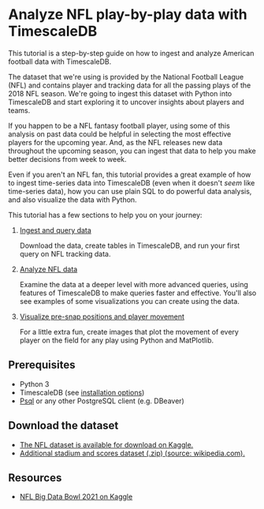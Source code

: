 # Analyze NFL play-by-play data with TimescaleDB

This tutorial is a step-by-step guide on how to ingest and analyze American football 
data with TimescaleDB.

The dataset that we're using is provided by the National Football League (NFL) 
and contains player and tracking data for all the passing plays of the 2018 NFL 
season. We're going to ingest this dataset with Python into TimescaleDB and start 
exploring it to uncover insights about players and teams. 

If you happen to be a NFL fantasy football player, using
some of this analysis on past data could be helpful in selecting the most effective
players for the upcoming year. And, as the NFL releases new data throughout the
upcoming season, you can ingest that data to help you make better decisions from 
week to week.

Even if you aren't an NFL fan, this tutorial provides a great example
of how to ingest time-series data into TimescaleDB (even when it doesn't _seem_ like
time-series data), how you can use plain SQL to do powerful data analysis, and 
also visualize the data with Python.

This tutorial has a few sections to help you on your journey:

1. [Ingest and query data](/tutorials/nfl-analytics/ingest-and-query)

    Download the data, create tables in TimescaleDB, and run your first query on NFL tracking data.
2. [Analyze NFL data](/tutorials/nfl-analytics/advanced-analysis/)

    Examine the data at a deeper level with more advanced queries, using features of TimescaleDB to make queries faster and effective. You'll also see examples of some visualizations you can create using the data.
3. [Visualize pre-snap positions and player movement](/tutorials/nfl-analytics/play-visualization/)

    For a little extra fun, create images that plot the movement of every player on the field for any play using Python and MatPlotlib.
   
## Prerequisites

* Python 3
* TimescaleDB (see [installation options][install-timescale]) 
* [Psql][psql-install] or any other PostgreSQL client (e.g. DBeaver)

## Download the dataset

* [The NFL dataset is available for download on Kaggle.][kaggle-download]
* [Additional stadium and scores dataset (.zip) (source: wikipedia.com).][extra-download]


## Resources

* [NFL Big Data Bowl 2021 on Kaggle](https://www.kaggle.com/c/nfl-big-data-bowl-2021)


[install-timescale]: /how-to-guides/install-timescaledb/
[psql-install]: /how-to-guides/connecting/psql
[kaggle-download]: https://www.kaggle.com/c/nfl-big-data-bowl-2021/data
[extra-download]: https://assets.timescale.com/docs/downloads/nfl_2018.zip
